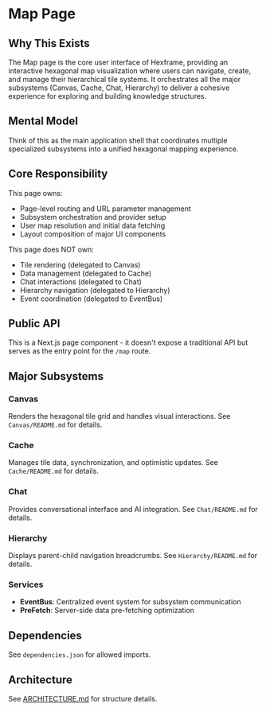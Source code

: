 # Map Page

## Why This Exists
The Map page is the core user interface of Hexframe, providing an interactive hexagonal map visualization where users can navigate, create, and manage their hierarchical tile systems. It orchestrates all the major subsystems (Canvas, Cache, Chat, Hierarchy) to deliver a cohesive experience for exploring and building knowledge structures.

## Mental Model
Think of this as the main application shell that coordinates multiple specialized subsystems into a unified hexagonal mapping experience.

## Core Responsibility
This page owns:
- Page-level routing and URL parameter management
- Subsystem orchestration and provider setup
- User map resolution and initial data fetching
- Layout composition of major UI components

This page does NOT own:
- Tile rendering (delegated to Canvas)
- Data management (delegated to Cache)
- Chat interactions (delegated to Chat)
- Hierarchy navigation (delegated to Hierarchy)
- Event coordination (delegated to EventBus)

## Public API
This is a Next.js page component - it doesn't expose a traditional API but serves as the entry point for the `/map` route.

## Major Subsystems

### Canvas
Renders the hexagonal tile grid and handles visual interactions.
See `Canvas/README.md` for details.

### Cache
Manages tile data, synchronization, and optimistic updates.
See `Cache/README.md` for details.

### Chat
Provides conversational interface and AI integration.
See `Chat/README.md` for details.

### Hierarchy
Displays parent-child navigation breadcrumbs.
See `Hierarchy/README.md` for details.

### Services
- **EventBus**: Centralized event system for subsystem communication
- **PreFetch**: Server-side data pre-fetching optimization

## Dependencies
See `dependencies.json` for allowed imports.

## Architecture
See [ARCHITECTURE.md](./ARCHITECTURE.md) for structure details.